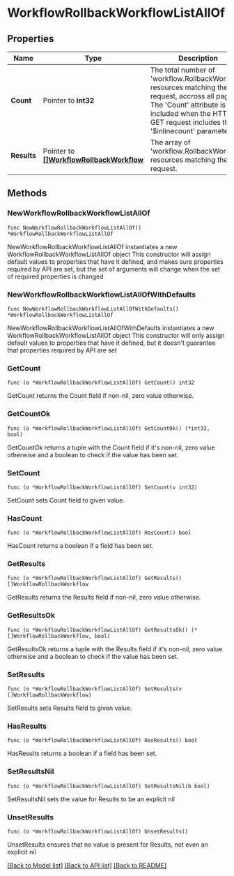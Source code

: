 # WorkflowRollbackWorkflowListAllOf

## Properties

Name | Type | Description | Notes
------------ | ------------- | ------------- | -------------
**Count** | Pointer to **int32** | The total number of &#39;workflow.RollbackWorkflow&#39; resources matching the request, accross all pages. The &#39;Count&#39; attribute is included when the HTTP GET request includes the &#39;$inlinecount&#39; parameter. | [optional] 
**Results** | Pointer to [**[]WorkflowRollbackWorkflow**](WorkflowRollbackWorkflow.md) | The array of &#39;workflow.RollbackWorkflow&#39; resources matching the request. | [optional] 

## Methods

### NewWorkflowRollbackWorkflowListAllOf

`func NewWorkflowRollbackWorkflowListAllOf() *WorkflowRollbackWorkflowListAllOf`

NewWorkflowRollbackWorkflowListAllOf instantiates a new WorkflowRollbackWorkflowListAllOf object
This constructor will assign default values to properties that have it defined,
and makes sure properties required by API are set, but the set of arguments
will change when the set of required properties is changed

### NewWorkflowRollbackWorkflowListAllOfWithDefaults

`func NewWorkflowRollbackWorkflowListAllOfWithDefaults() *WorkflowRollbackWorkflowListAllOf`

NewWorkflowRollbackWorkflowListAllOfWithDefaults instantiates a new WorkflowRollbackWorkflowListAllOf object
This constructor will only assign default values to properties that have it defined,
but it doesn't guarantee that properties required by API are set

### GetCount

`func (o *WorkflowRollbackWorkflowListAllOf) GetCount() int32`

GetCount returns the Count field if non-nil, zero value otherwise.

### GetCountOk

`func (o *WorkflowRollbackWorkflowListAllOf) GetCountOk() (*int32, bool)`

GetCountOk returns a tuple with the Count field if it's non-nil, zero value otherwise
and a boolean to check if the value has been set.

### SetCount

`func (o *WorkflowRollbackWorkflowListAllOf) SetCount(v int32)`

SetCount sets Count field to given value.

### HasCount

`func (o *WorkflowRollbackWorkflowListAllOf) HasCount() bool`

HasCount returns a boolean if a field has been set.

### GetResults

`func (o *WorkflowRollbackWorkflowListAllOf) GetResults() []WorkflowRollbackWorkflow`

GetResults returns the Results field if non-nil, zero value otherwise.

### GetResultsOk

`func (o *WorkflowRollbackWorkflowListAllOf) GetResultsOk() (*[]WorkflowRollbackWorkflow, bool)`

GetResultsOk returns a tuple with the Results field if it's non-nil, zero value otherwise
and a boolean to check if the value has been set.

### SetResults

`func (o *WorkflowRollbackWorkflowListAllOf) SetResults(v []WorkflowRollbackWorkflow)`

SetResults sets Results field to given value.

### HasResults

`func (o *WorkflowRollbackWorkflowListAllOf) HasResults() bool`

HasResults returns a boolean if a field has been set.

### SetResultsNil

`func (o *WorkflowRollbackWorkflowListAllOf) SetResultsNil(b bool)`

 SetResultsNil sets the value for Results to be an explicit nil

### UnsetResults
`func (o *WorkflowRollbackWorkflowListAllOf) UnsetResults()`

UnsetResults ensures that no value is present for Results, not even an explicit nil

[[Back to Model list]](../README.md#documentation-for-models) [[Back to API list]](../README.md#documentation-for-api-endpoints) [[Back to README]](../README.md)



